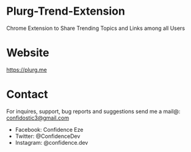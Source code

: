 # Plurg-Trend-Extension

Chrome Extension to Share Trending Topics and Links among all Users
 
# Website

<a href="https://plurg.me">https://plurg.me</a>

# Contact

For inquires, support, bug reports and suggestions send me a mail@: confidostic3@gmail.com

- Facebook: Confidence Eze
- Twitter: @ConfidenceDev
- Instagram: @confidence.dev
